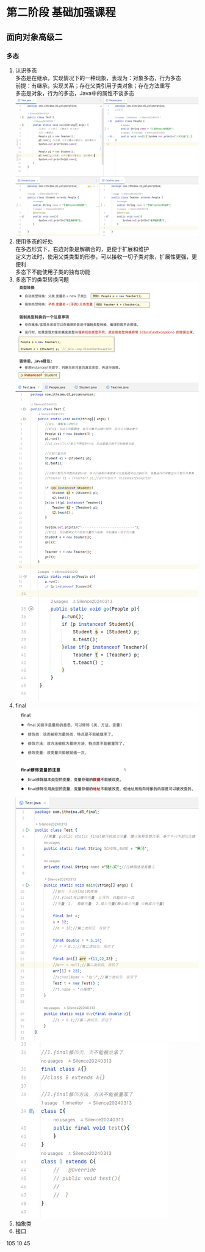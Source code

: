 # 第二阶段 基础加强课程  

##  面向对象高级二  

###  多态  
1. 认识多态  
多态是在继承，实现情况下的一种现象，表现为：对象多态，行为多态  
前提：有继承，实现关系；存在父类引用子类对象；存在方法重写  
多态是对象，行为的多态，Java中的属性不谈多态  
![img_237.png](img_237.png)  
2. 使用多态的好处  
在多态形式下，右边对象是解耦合的，更便于扩展和维护  
定义方法时，使用父类类型的形参，可以接收一切子类对象，扩展性更强，更便利  
多态下不能使用子类的独有功能  
3. 多态下的类型转换问题  
![img_240.png](img_240.png)  
![img_241.png](img_241.png)  
![img_242.png](img_242.png)  
4. final  
![img_243.png](img_243.png)  
![img_244.png](img_244.png)  
![img_245.png](img_245.png)  
5. 抽象类  
6. 接口  




105   10.45









 